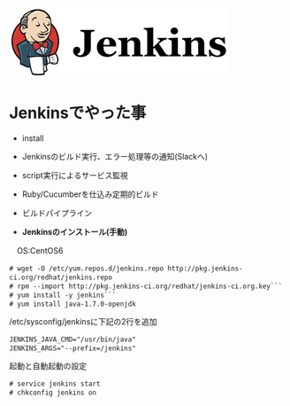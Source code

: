 ![Alt Text](https://github.com/yhidetoshi/Pictures/raw/master/Jenkins/jenkins-icon.png)


# Jenkinsでやった事

- install
- Jenkinsのビルド実行、エラー処理等の通知(Slackへ)
- script実行によるサービス監視
- Ruby/Cucumberを仕込み定期的ビルド
- ビルドパイプライン

- **Jenkinsのインストール(手動)**

　OS:CentOS6
```
# wget -O /etc/yum.repos.d/jenkins.repo http://pkg.jenkins-ci.org/redhat/jenkins.repo
# rpm --import http://pkg.jenkins-ci.org/redhat/jenkins-ci.org.key```
# yum install -y jenkins```
# yum install java-1.7.0-openjdk
```

/etc/sysconfig/jenkinsに下記の2行を追加
```
JENKINS_JAVA_CMD="/usr/bin/java"
JENKINS_ARGS="--prefix=/jenkins"
```
起動と自動起動の設定
```
# service jenkins start
# chkconfig jenkins on
```

